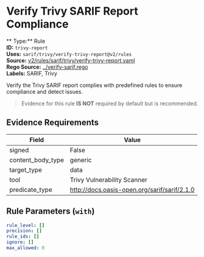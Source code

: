 # Verify Trivy SARIF Report Compliance  
** Type:** Rule  
**ID:** `trivy-report`  
**Uses:** `sarif/trivy/verify-trivy-report@v2/rules`  
**Source:** [v2/rules/sarif/trivy/verify-trivy-report.yaml](https://github.com/scribe-public/sample-policies/v2/rules/sarif/trivy/verify-trivy-report.yaml)  
**Rego Source:** [../verify-sarif.rego](https://github.com/scribe-public/sample-policies/v2/rules/sarif/trivy/../verify-sarif.rego)  
**Labels:** SARIF, Trivy  

Verify the Trivy SARIF report complies with predefined rules to ensure compliance and detect issues.

> Evidence for this rule **IS NOT** required by default but is recommended.


## Evidence Requirements  
| Field | Value |
|-------|-------|
| signed | False |
| content_body_type | generic |
| target_type | data |
| tool | Trivy Vulnerability Scanner |
| predicate_type | http://docs.oasis-open.org/sarif/sarif/2.1.0 |

## Rule Parameters (`with`)  
```yaml
rule_level: []
precision: []
rule_ids: []
ignore: []
max_allowed: 0
```

